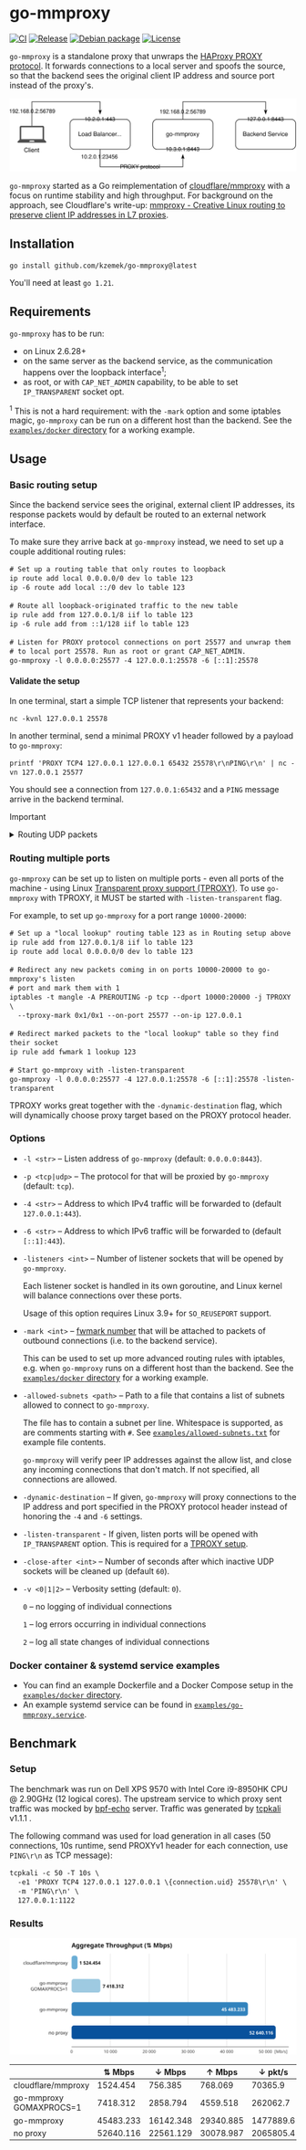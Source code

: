 # go-mmproxy

[![CI](https://github.com/kzemek/go-mmproxy/actions/workflows/test.yml/badge.svg)](https://github.com/kzemek/go-mmproxy/actions/workflows/test.yml)
[![Release](https://img.shields.io/github/v/release/kzemek/go-mmproxy)](https://github.com/kzemek/go-mmproxy/releases/latest)
[![Debian package](https://img.shields.io/debian/v/go-mmproxy/sid)](https://packages.debian.org/sid/go-mmproxy)
[![License](https://img.shields.io/github/license/kzemek/go-mmproxy)](https://github.com/kzemek/go-mmproxy/blob/master/LICENSE)

`go-mmproxy` is a standalone proxy that unwraps the [HAProxy PROXY protocol](http://www.haproxy.org/download/1.8/doc/proxy-protocol.txt).
It forwards connections to a local server and spoofs the source, so that the backend sees the original client IP address and source port instead of the proxy's.

![A diagram of client -> load balancer -> go-mmproxy -> backend service](assets/diagram.svg)

`go-mmproxy` started as a Go reimplementation of [cloudflare/mmproxy](https://github.com/cloudflare/mmproxy) with a focus on runtime stability and high throughput. 
For background on the approach, see Cloudflare's write-up: [mmproxy - Creative Linux routing to preserve client IP addresses in L7 proxies](https://blog.cloudflare.com/mmproxy-creative-way-of-preserving-client-ips-in-spectrum/).

## Installation

```shell
go install github.com/kzemek/go-mmproxy@latest
```

You'll need at least `go 1.21`.

## Requirements

`go-mmproxy` has to be run:

- on Linux 2.6.28+
- on the same server as the backend service, as the communication happens over the loopback interface<sup>1</sup>;
- as root, or with `CAP_NET_ADMIN` capability, to be able to set `IP_TRANSPARENT` socket opt.

<sup>1</sup> This is not a hard requirement: with the `-mark` option and some iptables magic, `go-mmproxy` can be run on a different host than the backend.
See the [`examples/docker` directory](examples/docker) for a working example.

## Usage

### Basic routing setup

Since the backend service sees the original, external client IP addresses, its response packets would by default be routed to an external network interface.

To make sure they arrive back at `go-mmproxy` instead, we need to set up a couple additional routing rules:

```shell
# Set up a routing table that only routes to loopback
ip route add local 0.0.0.0/0 dev lo table 123
ip -6 route add local ::/0 dev lo table 123

# Route all loopback-originated traffic to the new table
ip rule add from 127.0.0.1/8 iif lo table 123
ip -6 rule add from ::1/128 iif lo table 123

# Listen for PROXY protocol connections on port 25577 and unwrap them
# to local port 25578. Run as root or grant CAP_NET_ADMIN.
go-mmproxy -l 0.0.0.0:25577 -4 127.0.0.1:25578 -6 [::1]:25578
```

#### Validate the setup

In one terminal, start a simple TCP listener that represents your backend:

```shell
nc -kvnl 127.0.0.1 25578
```

In another terminal, send a minimal PROXY v1 header followed by a payload to `go-mmproxy`:

```shell
printf 'PROXY TCP4 127.0.0.1 127.0.0.1 65432 25578\r\nPING\r\n' | nc -vn 127.0.0.1 25577
```

You should see a connection from `127.0.0.1:65432` and a `PING` message arrive in the backend terminal.

> [!IMPORTANT]
> <details>
> <summary>Routing UDP packets</summary>
> &nbsp;
>
> Because UDP is connectionless, if the backend service is bound to `0.0.0.0`, Linux will look up the best source IP address for each response packet.
> The found address will most likely _not_ be in `127.0.0.1/8` range, and won't match the routing rules we set up above.
>
>
> The simplest fix is to bind the backend service's listeners to a loopback address (`127.0.0.1` or `::1` for IPv6).
> This is generally recommended for services behind `go-mmproxy`.
> </details>

### Routing multiple ports

`go-mmproxy` can be set up to listen on multiple ports - even all ports of the machine - using Linux [Transparent proxy support (TPROXY)](https://www.kernel.org/doc/html/latest/networking/tproxy.html).
To use `go-mmproxy` with TPROXY, it MUST be started with `-listen-transparent` flag.

For example, to set up `go-mmproxy` for a port range `10000-20000`:

```shell
# Set up a "local lookup" routing table 123 as in Routing setup above
ip rule add from 127.0.0.1/8 iif lo table 123
ip route add local 0.0.0.0/0 dev lo table 123

# Redirect any new packets coming in on ports 10000-20000 to go-mmproxy's listen
# port and mark them with 1
iptables -t mangle -A PREROUTING -p tcp --dport 10000:20000 -j TPROXY \
  --tproxy-mark 0x1/0x1 --on-port 25577 --on-ip 127.0.0.1

# Redirect marked packets to the "local lookup" table so they find their socket
ip rule add fwmark 1 lookup 123

# Start go-mmproxy with -listen-transparent
go-mmproxy -l 0.0.0.0:25577 -4 127.0.0.1:25578 -6 [::1]:25578 -listen-transparent
```

TPROXY works great together with the `-dynamic-destination` flag, which will dynamically choose proxy target based on the PROXY protocol header.


### Options

- `-l <str>` – Listen address of `go-mmproxy` (default: `0.0.0.0:8443`).

- `-p <tcp|udp>` – The protocol for that will be proxied by `go-mmproxy` (default: `tcp`).

- `-4 <str>` – Address to which IPv4 traffic will be forwarded to (default `127.0.0.1:443`).

- `-6 <str>` – Address to which IPv6 traffic will be forwarded to (default `[::1]:443`).

- `-listeners <int>` – Number of listener sockets that will be opened by `go-mmproxy`.

  Each listener socket is handled in its own goroutine, and Linux kernel will balance connections over these ports.

  Usage of this option requires Linux 3.9+ for `SO_REUSEPORT` support.

- `-mark <int>` – [fwmark number](https://tldp.org/HOWTO/Adv-Routing-HOWTO/lartc.netfilter.html) that will be attached to packets of outbound connections (i.e. to the backend service).

  This can be used to set up more advanced routing rules with iptables, e.g. when  `go-mmproxy` runs on a different host than the backend.
  See the [`examples/docker` directory](examples/docker) for a working example.

- `-allowed-subnets <path>` – Path to a file that contains a list of subnets allowed to connect to `go-mmproxy`.

  The file has to contain a subnet per line.
  Whitespace is supported, as are comments starting with `#`.
  See [`examples/allowed-subnets.txt`](examples/allowed-subnets.txt) for example file contents.

  `go-mmproxy` will verify peer IP addresses against the allow list, and close any incoming connections that don't match.
  If not specified, all connections are allowed.

- `-dynamic-destination` – If given, `go-mmproxy` will proxy connections to the IP address and port specified in the PROXY protocol header instead of honoring the `-4` and `-6` settings.

- `-listen-transparent` - If given, listen ports will be opened with `IP_TRANSPARENT` option.
  This is required for a [TPROXY setup](#routing-multiple-ports).

- `-close-after <int>` – Number of seconds after which inactive UDP sockets will be cleaned up (default `60`).

- `-v <0|1|2>` – Verbosity setting (default: `0`).

  `0` – no logging of individual connections

  `1` – log errors occurring in individual connections

  `2` – log all state changes of individual connections

### Docker container & systemd service examples

- You can find an example Dockerfile and a Docker Compose setup in the [`examples/docker` directory](examples/docker).
- An example systemd service can be found in [`examples/go-mmproxy.service`](examples/go-mmproxy.service).

## Benchmark

### Setup

The benchmark was run on Dell XPS 9570 with Intel Core i9-8950HK CPU @ 2.90GHz (12 logical cores). The upstream service to which proxy sent traffic was mocked by [bpf-echo](https://github.com/path-network/bpf-echo) server.
Traffic was generated by [tcpkali](https://github.com/satori-com/tcpkali) v1.1.1 .

The following command was used for load generation in all cases (50 connections, 10s runtime, send PROXYv1 header for each connection, use `PING\r\n` as TCP message):

```shell
tcpkali -c 50 -T 10s \
  -e1 'PROXY TCP4 127.0.0.1 127.0.0.1 \{connection.uid} 25578\r\n' \
  -m 'PING\r\n' \
  127.0.0.1:1122
```

### Results

![result barchart](assets/benchmark.svg)

|                         | ⇅ Mbps    | ↓ Mbps    | ↑ Mbps    | ↓ pkt/s   | ↑ pkt/s   |
| ----------------------- | --------- | --------- | --------- | --------- | --------- |
| cloudflare/mmproxy      | 1524.454  | 756.385   | 768.069   | 70365.9   | 65921.9   |
| go-mmproxy GOMAXPROCS=1 | 7418.312  | 2858.794  | 4559.518  | 262062.7  | 391334.6  |
| go-mmproxy              | 45483.233 | 16142.348 | 29340.885 | 1477889.6 | 2518271.5 |
| no proxy                | 52640.116 | 22561.129 | 30078.987 | 2065805.4 | 2581621.3 |

